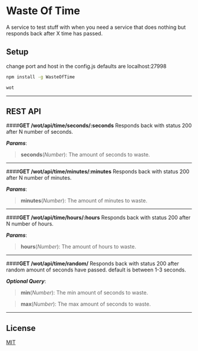 Waste Of Time
===============

A service to test stuff with when you need a service that does nothing but responds back after X time has passed.


Setup
----------
change port and host in the config.js defaults are localhost:27998
```sh
npm install -g WasteOfTime

wot

```
----

REST API
----------
####**GET /wot/api/time/seconds/:seconds**
Responds back with status 200 after N number of seconds.

***Params***:

> **seconds**(*Number*): The amount of seconds to waste.


----
####**GET /wot/api/time/minutes/:minutes**
Responds back with status 200 after N number of minutes.

***Params***:

> **minutes**(*Number*): The amount of minutes to waste.

----

####**GET /wot/api/time/hours/:hours**
Responds back with status 200 after N number of hours.

***Params***:

> **hours**(*Number*): The amount of hours to waste.

----

####**GET /wot/api/time/random/**
Responds back with status 200 after random amount of seconds have passed.
default is between 1-3 seconds.

***Optional Query***:

>**min**(*Number*): The min amount of seconds to waste.


>**max**(*Number*): The max amount of seconds to waste.

----


## License

[MIT](LICENSE)
